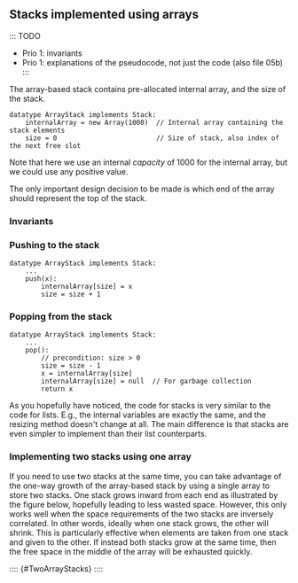 
## Stacks implemented using arrays

::: TODO
- Prio 1: invariants
- Prio 1: explanations of the pseudocode, not just the code (also file 05b)
:::

The array-based stack contains pre-allocated internal array, and the size of the stack.

    datatype ArrayStack implements Stack:
        internalArray = new Array(1000)  // Internal array containing the stack elements
        size = 0                         // Size of stack, also index of the next free slot

Note that here we use an internal *capacity* of 1000 for the internal array, but we could use any positive value.


The only important design decision to be made is which end of the array should represent the top of the stack.

<inlineav id="DynamicArrayStack-Top-CON" src="ChalmersGU/DynamicArrayStack-Top-CON.js" name="Array stack top position slideshow" links="ChalmersGU/CGU-Styles.css"/>


### Invariants


### Pushing to the stack

<inlineav id="DynamicArrayStack-Push-CON" src="ChalmersGU/DynamicArrayStack-Push-CON.js" name="Array stack push slideshow" links="ChalmersGU/CGU-Styles.css"/>

    datatype ArrayStack implements Stack:
        ...
        push(x):
            internalArray[size] = x
            size = size + 1

<avembed id="DynamicArrayStack-Push-PRO" src="ChalmersGU/DynamicArrayStack-Push-PRO.html" type="ka" name="Array-based Stack Push Exercise"/>

### Popping from the stack

<inlineav id="DynamicArrayStack-Pop-CON" src="ChalmersGU/DynamicArrayStack-Pop-CON.js" name="Array stack pop slideshow" links="ChalmersGU/CGU-Styles.css"/>

    datatype ArrayStack implements Stack:
        ...
        pop():
            // precondition: size > 0
            size = size - 1
            x = internalArray[size]
            internalArray[size] = null  // For garbage collection
            return x

<avembed id="DynamicArrayStack-Pop-PRO" src="ChalmersGU/DynamicArrayStack-Pop-PRO.html" type="ka" name="Array-based Stack Pop Exercise"/>

As you hopefully have noticed, the code for stacks is very similar to
the code for lists. E.g., the internal variables are exactly the same,
and the resizing method doesn't change at all. The main difference is
that stacks are even simpler to implement than their list counterparts.

### Implementing two stacks using one array

If you need to use two stacks at the same time, you can take advantage
of the one-way growth of the array-based stack by using a single array
to store two stacks. One stack grows inward from each end as illustrated
by the figure below, hopefully leading to less wasted space. However,
this only works well when the space requirements of the two stacks are
inversely correlated. In other words, ideally when one stack grows, the
other will shrink. This is particularly effective when elements are
taken from one stack and given to the other. If instead both stacks grow
at the same time, then the free space in the middle of the array will be
exhausted quickly.

:::: {#TwoArrayStacks}
<inlineav id="LinkedStack-Twostack-CON" src="ChalmersGU/LinkedStack-Twostack-CON.js" name="Two Stacks in the same Array" links="ChalmersGU/CGU-Styles.css" static/>
::::
